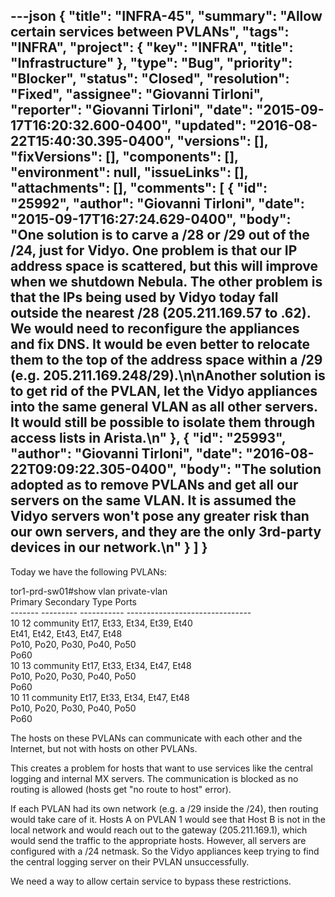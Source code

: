 ---json
{
  "title": "INFRA-45",
  "summary": "Allow certain services between PVLANs",
  "tags": "INFRA",
  "project": {
    "key": "INFRA",
    "title": "Infrastructure"
  },
  "type": "Bug",
  "priority": "Blocker",
  "status": "Closed",
  "resolution": "Fixed",
  "assignee": "Giovanni Tirloni",
  "reporter": "Giovanni Tirloni",
  "date": "2015-09-17T16:20:32.600-0400",
  "updated": "2016-08-22T15:40:30.395-0400",
  "versions": [],
  "fixVersions": [],
  "components": [],
  "environment": null,
  "issueLinks": [],
  "attachments": [],
  "comments": [
    {
      "id": "25992",
      "author": "Giovanni Tirloni",
      "date": "2015-09-17T16:27:24.629-0400",
      "body": "One solution is to carve a /28 or /29 out of the /24, just for Vidyo. One problem is that our IP address space is scattered, but this will improve when we shutdown Nebula. The other problem is that the IPs being used by Vidyo today fall outside the nearest /28 (205.211.169.57 to .62). We would need to reconfigure the appliances and fix DNS. It would be even better to relocate them to the top of the address space within a /29 (e.g. 205.211.169.248/29).\n\nAnother solution is to get rid of the PVLAN, let the Vidyo appliances into the same general VLAN as all other servers. It would still be possible to isolate them through access lists in Arista.\n"
    },
    {
      "id": "25993",
      "author": "Giovanni Tirloni",
      "date": "2016-08-22T09:09:22.305-0400",
      "body": "The solution adopted as to remove PVLANs and get all our servers on the same VLAN. It is assumed the Vidyo servers won't pose any greater risk than our own servers, and they are the only 3rd-party devices in our network.\n"
    }
  ]
}
---
Today we have the following PVLANs:

tor1-prd-sw01#show vlan private-vlan \
Primary Secondary Type        Ports\
\------- --------- ----------- -------------------------------\
10      12        community   Et17, Et33, Et34, Et39, Et40\
Et41, Et42, Et43, Et47, Et48\
Po10, Po20, Po30, Po40, Po50\
Po60\
10      13        community   Et17, Et33, Et34, Et47, Et48\
Po10, Po20, Po30, Po40, Po50\
Po60\
10      11        community   Et17, Et33, Et34, Et47, Et48\
Po10, Po20, Po30, Po40, Po50\
Po60

The hosts on these PVLANs can communicate with each other and the Internet, but not with hosts on other PVLANs.

This creates a problem for hosts that want to use services like the central logging and internal MX servers. The communication is blocked as no routing is allowed (hosts get "no route to host" error).

If each PVLAN had its own network (e.g. a /29 inside the /24), then routing would take care of it. Hosts A on PVLAN 1 would see that Host B is not in the local network and would reach out to the gateway (205.211.169.1), which would send the traffic to the appropriate hosts. However, all servers are configured with a /24 netmask. So the Vidyo appliances keep trying to find the central logging server on their PVLAN unsuccessfully.

We need a way to allow certain service to bypass these restrictions.

        